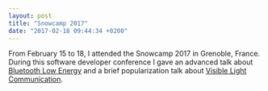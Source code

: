 ```yaml
---
layout: post
title: "Snowcamp 2017"
date: "2017-02-18 09:44:34 +0200"
---
```


From February 15 to 18, I attended the Snowcamp 2017 in Grenoble, France.
During this software developer conference I gave an advanced talk about [Bluetooth Low Energy](https://speakerdeck.com/alexisduque/bluetooth-low-energy-vous-saurez-tout)
 and a brief popularization talk about [Visible Light Communication](https://speakerdeck.com/alexisduque/visible-light-communications-pour-liot).

<script async class="speakerdeck-embed" data-id="393a8a209ef4402582aaf6b881bee98e" data-ratio="1.77777777777778" src="//speakerdeck.com/assets/embed.js"></script>

<script async class="speakerdeck-embed" data-id="1c7cd06aef354d90b112739b2f6b00d6" data-ratio="1.77777777777778" src="//speakerdeck.com/assets/embed.js"></script>
